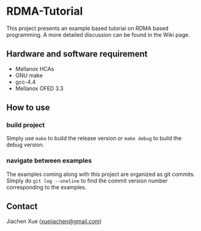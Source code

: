 # RDMA-Tutorial
This project presents an example based tutorial on RDMA based programming. A more detailed 
discussion can be found in the Wiki page.

## Hardware and software requirement
 * Mellanox HCAs
 * GNU make
 * gcc-4.4
 * Mellanox OFED 3.3

## How to use

### build project
Simply use ```make``` to build the release version or ```make debug``` to build the 
debug version.

### navigate between examples
The examples coming along with this project are organized as git commits. Simply do ```git log --oneline``` 
to find the commit version number corresponding to the examples.

## Contact

Jiachen Xue (xuejiachen@gmail.com)
